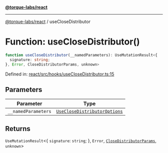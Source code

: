 [**@torque-labs/react**](../README.md)

***

[@torque-labs/react](../README.md) / useCloseDistributor

# Function: useCloseDistributor()

```ts
function useCloseDistributor(__namedParameters): UseMutationResult<{
  signature: string;
}, Error, CloseDistributorParams, unknown>
```

Defined in: [react/src/hooks/useCloseDistributor.ts:15](https://github.com/torque-labs/monorepo/blob/2ebf07140779767733d669c69d4b6e369a4193c3/packages/react/src/hooks/useCloseDistributor.ts#L15)

## Parameters

| Parameter | Type |
| ------ | ------ |
| `__namedParameters` | [`UseCloseDistributorOptions`](../interfaces/UseCloseDistributorOptions.md) |

## Returns

`UseMutationResult`\<\{
  `signature`: `string`;
 \}, `Error`, [`CloseDistributorParams`](../interfaces/CloseDistributorParams.md), `unknown`\>
